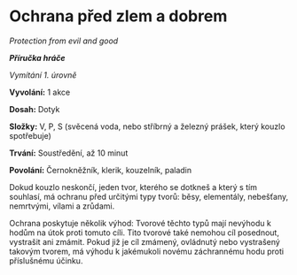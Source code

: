 # Ochrana před zlem a dobrem

*Protection from evil and good*

***Příručka hráče***

*Vymítání 1. úrovně*

**Vyvolání:** 1 akce

**Dosah:** Dotyk

**Složky:** V, P, S (svěcená voda, nebo stříbrný a železný prášek, který kouzlo spotřebuje)

**Trvání:** Soustředění, až 10 minut

**Povolání:** Černokněžník, klerik, kouzelník, paladin

Dokud kouzlo neskončí, jeden tvor, kterého se dotkneš a který s tím souhlasí, má ochranu před určitými typy tvorů: běsy, elementály, nebešťany, nemrtvými, vílami a zrůdami.

Ochrana poskytuje několik výhod: Tvorové těchto typů mají nevýhodu k hodům na útok proti tomuto cíli. Tito tvorové také nemohou cíl posednout, vystrašit ani zmámit. Pokud již je cíl zmámený, ovládnutý nebo vystrašený takovým tvorem, má výhodu k jakémukoli novému záchrannému hodu proti příslušnému účinku.
